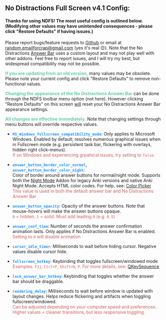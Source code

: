 ## No Distractions Full Screen v4.1 Config:

#### Thanks for using NDFS! The most useful config is outlined below. (Modifying other values may have unintended consequences - please click "Restore Defaults" if having issues.)  

  Please report bugs/feature requests to [Github](https://github.com/Quip13/No-Distractions-Full-Screen/issues) or email at random.emailforcrap@gmail.com (yes it's real 😊). Note that the No Distractions <u>Answer Bar</u> uses a custom layout and may not play well with other addons. Feel free to report issues, and I will try my best, but widespread compatibility may not be possible.  

 <b><span style="color:mediumaquamarine">If you are updating from an old version,</span></b> many values may be obsolete. Please note your current config and click "Restore Defaults" to remove non-functional values.  

 <b><span style="color:mediumaquamarine">Changing the appearance of the No Distractions Answer Bar</span></b> can be done through the NDFS toolbar menu option (not here). However clicking "Restore Defaults" on this screen <u>will</u> reset your No Distractions Answer Bar appearance settings.

 <b><span style="color:mediumaquamarine">All changes are effective immediately.</span></b> Note that changing settings through menu buttons will override respective values.  

-  <span style="color:dodgerblue">**`MS_Windows_fullscreen_compatibility_mode`**</span>:
  Only applies to Microsoft Windows. Enabled by default; resolves numerous graphical issues when in Fullscreen mode (e.g. persistent task bar, flickering with overlays, hidden right click-menus).  
  <span style="color:indianred">If on Windows and experiencing grpahical issues, try setting to `false`.</span>

-  <span style="color:dodgerblue">**`answer_button_border_color_normal`**</span>,  
  <span style="color:dodgerblue">**`answer_button_border_color_night`**</span>:  
  Color of border around answer buttons for normal/night mode. Supports both the <u>Night Mode</u> Addon for legacy Anki versions and native Anki Night Mode. Accepts HTML color codes. For help, see: [Color Picker](https://www.hexcolortool.com/#6e6e6e,0.8)  
  <span style="color:indianred">This value is used in both the default answer bar and No Distractions Answer Bar</span> 

-  <span style="color:dodgerblue">**`answer_button_opacity`**</span>: Opacity of the answer buttons. Note that mouse-hovers will make the answer buttons opaque.  
  <span style="color:indianred">`0` = hidden, `1` = solid. Must add leading `0` (e.g. `0.5`)</span>  

-  <span style="color:dodgerblue">**`answer_conf_time`**</span>: Number of seconds the answer confirmation animation lasts. Only applies if No Distractions Answer Bar is enabled.  
  <span style="color:indianred">Setting to `0` will disable animation</span>  

-  <span style="color:dodgerblue">**`cursor_idle_timer`**</span>: Milliseconds to wait before hiding cursor. Negative values disable cursor hide.

-  <span style="color:dodgerblue">**`fullscreen_hotkey`**</span>: Keybinding that toggles fullscreen/windowed mode  
  <span style="color:indianred">Examples:  `F11`,  `Ctrl+F`,  `Shift+D`,  `P`. For more details, see: [QKeySequence](https://doc.qt.io/qtforpython/PySide2/QtGui/QKeySequence.html?highlight=qkeysequence#PySide2.QtGui.QKeySequence)</span>

-  <span style="color:dodgerblue">**`lock_answer_bar_hotkey`**</span>: Keybinding that toggles whether the answer bar should be draggable.  

-  <span style="color:dodgerblue">**`rendering_delay`**</span>: Milliseconds to wait before window is updated with layout changes. Helps reduce flickering and artifacts when toggling fullscreen/windowed.  
  <span style="color:indianred">Can be adjusted depending on your computer speed and preferences. Higher values = cleaner transitions, but less responsive toggling.</span>
